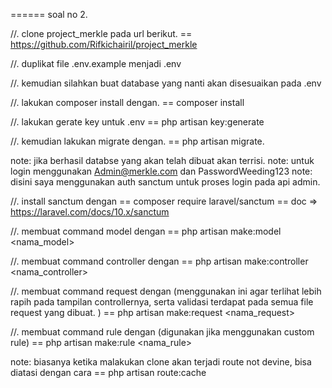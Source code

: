 ====== soal no 2.

//. clone project_merkle pada url berikut.
    == https://github.com/Rifkichairil/project_merkle

//. duplikat file .env.example menjadi .env

//. kemudian silahkan buat database yang nanti akan disesuaikan pada .env
    <!-- DB_CONNECTION=mysql
    DB_HOST=127.0.0.1
    DB_PORT=3306
    DB_DATABASE=<nama_database>
    DB_USERNAME=root
    DB_PASSWORD= -->


//. lakukan composer install dengan.
    == composer install

//. lakukan gerate key untuk .env
    == php artisan key:generate

//. kemudian lakukan migrate dengan.
    == php artisan migrate.

note: jika berhasil databse yang akan telah dibuat akan terrisi.
note: untuk login menggunakan Admin@merkle.com dan PasswordWeeding123
note: disini saya menggunakan auth sanctum untuk proses login pada api admin.

//. install sanctum dengan
    == composer require laravel/sanctum
    == doc => https://laravel.com/docs/10.x/sanctum


//. membuat command model dengan 
    == php artisan make:model <nama_model>
    
//. membuat command controller dengan 
    == php artisan make:controller <nama_controller>

//. membuat command request dengan (menggunakan ini agar terlihat lebih rapih pada tampilan controllernya, serta validasi terdapat pada semua file request yang dibuat. )
    == php artisan make:request <nama_request>

//. membuat command rule dengan (digunakan jika menggunakan custom rule)
    == php artisan make:rule <nama_rule>

note: biasanya ketika malakukan clone akan terjadi route not devine, bisa diatasi dengan cara
    == php artisan route:cache

